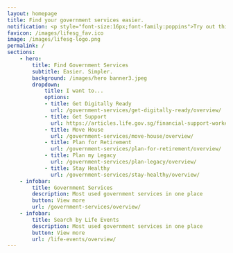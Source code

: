 ```yaml
---
layout: homepage
title: Find your government services easier. 
notification: <p style="font-size:16px;font-family:poppins">Try out this beta site and <a href="/feedback/">give us your feedback!</a></p>
favicon: /images/lifesg_fav.ico
image: /images/lifesg-logo.png
permalink: /
sections:
    - hero:
        title: Find Government Services
        subtitle: Easier. Simpler.
        background: /images/hero banner3.jpeg
        dropdown:
            title: I want to...
            options:
            - title: Get Digitally Ready
              url: /government-services/get-digitally-ready/overview/
            - title: Get Support
              url: https://articles.life.gov.sg/financial-support-workers-self-employed/
            - title: Move House
              url: /government-services/move-house/overview/
            - title: Plan for Retirement
              url: /government-services/plan-for-retirement/overview/
            - title: Plan my Legacy
              url: /government-services/plan-legacy/overview/
            - title: Stay Healthy
              url: /government-services/stay-healthy/overview/
    - infobar:
        title: Government Services
        description: Most used government services in one place
        button: View more
        url: /government-services/overview/
    - infobar:
        title: Search by Life Events
        description: Most used government services in one place
        button: View more
        url: /life-events/overview/
---
```

